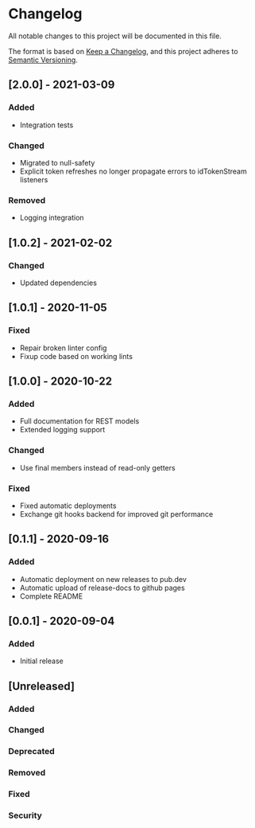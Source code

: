 # Changelog
All notable changes to this project will be documented in this file.

The format is based on [Keep a Changelog](https://keepachangelog.com/en/1.0.0/),
and this project adheres to [Semantic Versioning](https://semver.org/spec/v2.0.0.html).

## [2.0.0] - 2021-03-09
### Added
- Integration tests
### Changed
- Migrated to null-safety
- Explicit token refreshes no longer propagate errors to idTokenStream listeners
### Removed
- Logging integration

## [1.0.2] - 2021-02-02
### Changed
- Updated dependencies

## [1.0.1] - 2020-11-05
### Fixed
- Repair broken linter config
- Fixup code based on working lints

## [1.0.0] - 2020-10-22
### Added
- Full documentation for REST models
- Extended logging support
### Changed
- Use final members instead of read-only getters
### Fixed
- Fixed automatic deployments
- Exchange git hooks backend for improved git performance

## [0.1.1] - 2020-09-16
### Added
- Automatic deployment on new releases to pub.dev
- Automatic upload of release-docs to github pages
- Complete README

## [0.0.1] - 2020-09-04
### Added
- Initial release

## [Unreleased]
### Added
### Changed
### Deprecated
### Removed
### Fixed
### Security